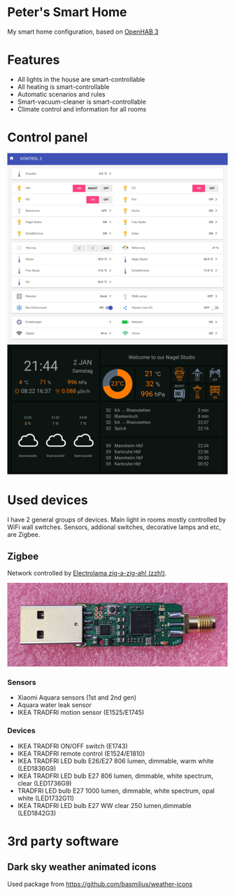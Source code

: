# Peter's Smart Home
My smart home configuration, based on [OpenHAB 3](https://www.openhab.org/)

# Features

* All lights in the house are smart-controllable
* All heating is smart-controllable
* Automatic scenarios and rules
* Smart-vacuum-cleaner is smart-controllable
* Climate control and information for all rooms

# Control panel

![Panel screenshot 1](docs/screenshot-panel1.jpg)
![Panel screenshot 2](docs/screenshot-panel2.png)

# Used devices

I have 2 general groups of devices. Main light in rooms mostly controlled by WiFi wall switches. Sensors, addional switches, decorative lamps and etc, are Zigbee.

## Zigbee

Network controlled by [Electrolama zig-a-zig-ah! (zzh!)](https://www.zigbee2mqtt.io/information/supported_adapters.html).

![Electrolama zig-a-zig-ah! (zzh!)](docs/zzh-pcba-green.jpg)

### Sensors

* Xiaomi Aquara sensors (1st and 2nd gen)
* Aquara water leak sensor
* IKEA TRADFRI motion sensor (E1525/E1745)

### Devices

* IKEA TRADFRI ON/OFF switch (E1743)
* IKEA TRADFRI remote control (E1524/E1810)
* IKEA TRADFRI LED bulb E26/E27 806 lumen, dimmable, warm white (LED1836G9)
* IKEA TRADFRI LED bulb E27 806 lumen, dimmable, white spectrum, clear (LED1736G9)
* TRADFRI LED bulb E27 1000 lumen, dimmable, white spectrum, opal white (LED1732G11)
* IKEA TRADFRI LED bulb E27 WW clear 250 lumen,dimmable (LED1842G3)

# 3rd party software

## Dark sky weather animated icons

Used package from https://github.com/basmilius/weather-icons

